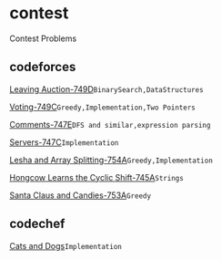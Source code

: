 # contest
Contest Problems

## codeforces
  [Leaving Auction-749D](http://codeforces.com/problemset/problem/749/D)```BinarySearch,DataStructures```

  [Voting-749C](http://codeforces.com/problemset/problem/749/C)```Greedy,Implementation,Two Pointers```  

  [Comments-747E](http://codeforces.com/problemset/problem/747/E)```DFS and similar,expression parsing```

  [Servers-747C](http://codeforces.com/problemset/problem/747/C)```Implementation```

  [Lesha and Array Splitting-754A](http://codeforces.com/problemset/problem/754/A)```Greedy,Implementation```

  [Hongcow Learns the Cyclic Shift-745A](http://codeforces.com/problemset/problem/745/A)```Strings```
 
  [Santa Claus and Candies-753A](http://codeforces.com/problemset/problem/753/A)```Greedy```

## codechef
  [Cats and Dogs](https://www.codechef.com/JAN17)```Implementation```
